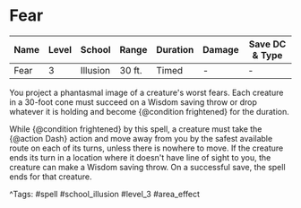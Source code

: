 # Fear

| Name | Level | School | Range | Duration | Damage | Save DC & Type |
|------|-------|--------|-------|----------|--------|----------------|
| Fear | 3 | Illusion | 30 ft. | Timed | - | - |

You project a phantasmal image of a creature's worst fears. Each creature in a 30-foot cone must succeed on a Wisdom saving throw or drop whatever it is holding and become {@condition frightened} for the duration.

While {@condition frightened} by this spell, a creature must take the {@action Dash} action and move away from you by the safest available route on each of its turns, unless there is nowhere to move. If the creature ends its turn in a location where it doesn't have line of sight to you, the creature can make a Wisdom saving throw. On a successful save, the spell ends for that creature.

^Tags: #spell #school_illusion #level_3 #area_effect